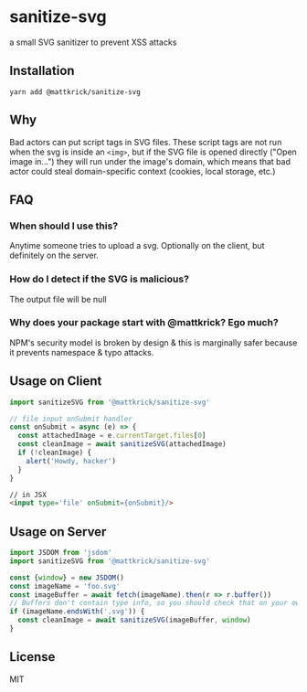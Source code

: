# sanitize-svg

a small SVG sanitizer to prevent XSS attacks

## Installation

`yarn add @mattkrick/sanitize-svg`

## Why

Bad actors can put script tags in SVG files.
These script tags are not run when the svg is inside an `<img>`,
but if the SVG file is opened directly ("Open image in...") they will run under the image's domain,
which means that bad actor could steal domain-specific context (cookies, local storage, etc.)

## FAQ

### When should I use this?

Anytime someone tries to upload a svg. 
Optionally on the client, but definitely on the server.

### How do I detect if the SVG is malicious?

The output file will be null

### Why does your package start with @mattkrick? Ego much?

NPM's security model is broken by design & this is marginally safer because it prevents namespace & typo attacks.

## Usage on Client

```js
import sanitizeSVG from '@mattkrick/sanitize-svg'

// file input onSubmit handler
const onSubmit = async (e) => {
  const attachedImage = e.currentTarget.files[0]
  const cleanImage = await sanitizeSVG(attachedImage)
  if (!cleanImage) {
    alert('Howdy, hacker')
  }
}
```

```html
// in JSX
<input type='file' onSubmit={onSubmit}/>
```

## Usage on Server
```js
import JSDOM from 'jsdom'
import sanitizeSVG from '@mattkrick/sanitize-svg'

const {window} = new JSDOM()
const imageName = 'foo.svg'
const imageBuffer = await fetch(imageName).then(r => r.buffer())
// Buffers don't contain type info, so you should check that on your own
if (imageName.endsWith('.svg')) {
  const cleanImage = await sanitizeSVG(imageBuffer, window)  
}

```

## License

MIT
